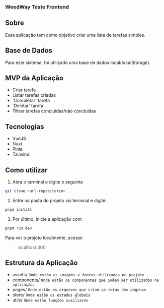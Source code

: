 ### WeedWay Teste Frontend


## Sobre

Essa aplicação tem como objetivo criar uma lista de tarefas simples. 


## Base de Dados
	
Para este sistema, foi utilizado uma base de dados local(localStorage). 

## MVP da Aplicação

-   Criar tarefa
-   Listar tarefas criadas
-   'Completar' tarefa 
-   'Deletar' tarefa
-   Filtrar tarefas concluídas/não concluídas

## Tecnologias

 - VueJS
 - Nuxt
 - Pinia
 - Tailwind

## Como utilizar

1. Abra o terminal e digite o seguinte
```sh
git clone <url-repositorio>
```

2. Entre na pasta do projeto via terminal e digite:
```sh
pnpm install
```

3. Por último, inicie a aplicação com:
 ```sh
pnpm run dev
```

Para ver o projeto localmente, acesse

> localhost:300

## Estrutura da Aplicação
* assets/ `Onde estão as imagens e fontes utilizadas no projeto`
* components/ `Onde estão os componentes que podem ser utilizados na aplicação.`
* pages/ `Onde estão os arquivos que criam as rotas das páginas`
* store/ `Onde estão os estados globais`
* utils/ `Onde estão funções auxiliares`
